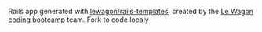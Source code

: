 Rails app generated with [lewagon/rails-templates](https://github.com/lewagon/rails-templates), created by the [Le Wagon coding bootcamp](https://www.lewagon.com) team.
Fork to code localy
